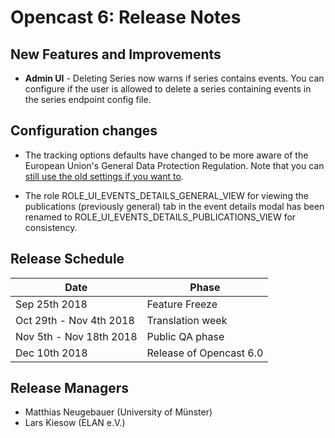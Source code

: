Opencast 6: Release Notes
=========================

New Features and Improvements
-----------------------------

* **Admin UI** - Deleting Series now warns if series contains events. You can configure if the user is allowed to
  delete a series containing events in the series endpoint config file.


Configuration changes
---------------------

- The tracking options defaults have changed to be more aware of the European Union's General Data Protection
  Regulation. Note that you can [still use the old settings if you want to](configuration/user-statistics.and.privacy.md).

- The role ROLE_UI_EVENTS_DETAILS_GENERAL_VIEW for viewing the publications (previously general) tab in the event
  details modal has been renamed to ROLE_UI_EVENTS_DETAILS_PUBLICATIONS_VIEW for consistency.


Release Schedule
----------------

|Date                         |Phase
|-----------------------------|------------------------------------------
|Sep 25th 2018                |Feature Freeze
|Oct 29th - Nov 4th 2018      |Translation week
|Nov 5th - Nov 18th 2018      |Public QA phase
|Dec 10th 2018                |Release of Opencast 6.0


Release Managers
----------------

- Matthias Neugebauer (University of Münster)
- Lars Kiesow (ELAN e.V.)
